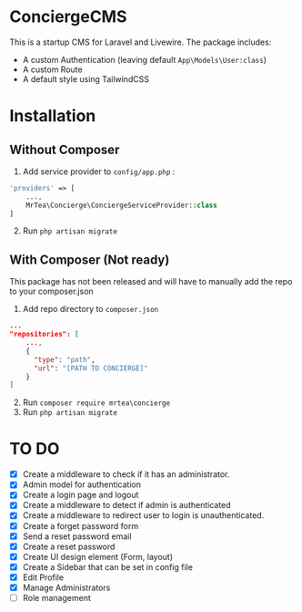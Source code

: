 # ConciergeCMS

This is a startup CMS for Laravel and Livewire. The package includes:

- A custom Authentication (leaving default ```App\Models\User:class```)
- A custom Route
- A default style using TailwindCSS

# Installation

## Without Composer
1. Add service provider to `config/app.php` : 

```php
'providers' => [
	...,
	MrTea\Concierge\ConciergeServiceProvider::class
]
```
2. Run `php artisan migrate`

## With Composer (Not ready)

This package has not been released and will have to manually add the repo to your composer.json

1. Add repo directory to `composer.json`
   
```json
...
"repositories": [
   	...,
	{
   	  "type": "path",
   	  "url": "[PATH TO CONCIERGE]"
   	}
]
```

2. Run `composer require mrtea\concierge`
3. Run `php artisan migrate`

# TO DO

- [x] Create a middleware to check if it has an administrator.
- [x] Admin model for authentication
- [x] Create a login page and logout
- [x] Create a middleware to detect if admin is authenticated
- [x] Create a middleware to redirect user to login is unauthenticated.
- [x] Create a forget password form
- [x] Send a reset password email
- [x] Create a reset password
- [x] Create UI design element (Form, layout)
- [x] Create a Sidebar that can be set in config file
- [x] Edit Profile
- [x] Manage Administrators
- [ ] Role management